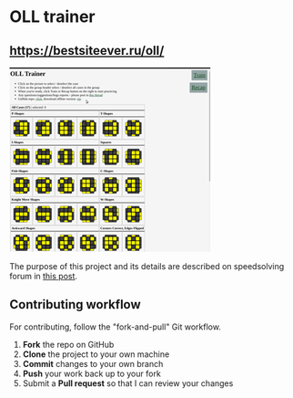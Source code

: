 # OLL trainer
## https://bestsiteever.ru/oll/

![oll trainer demo](demo.gif)

The purpose of this project and its details are described on speedsolving forum in [this post](https://www.speedsolving.com/forum/threads/oll-trainer.66924/).  

Contributing workflow
---------------------

For contributing, follow the "fork-and-pull" Git workflow.

 1. **Fork** the repo on GitHub
 2. **Clone** the project to your own machine
 3. **Commit** changes to your own branch
 4. **Push** your work back up to your fork
 5. Submit a **Pull request** so that I can review your changes
